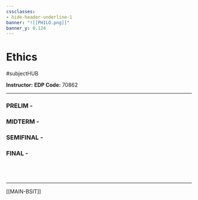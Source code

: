 ```yaml
---
cssclasses:
- hide-header-underline-1
banner: "![[PHILO.png]]"
banner_y: 0.124
---
```


# Ethics
#subjectHUB 

**Instructor:**
**EDP Code:** 70862

---
### PRELIM - 
### MIDTERM - 
### SEMIFINAL - 
### FINAL - 

#

<br>

---
[[MAIN-BSIT]]